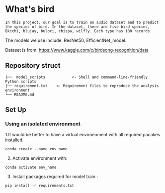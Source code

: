 # What's bird
```
In this project, our goal is to train an audio dataset and to predict the species of bird. In the dataset, there are five bird species, Bkcchi, blujay, bulori, chispa, wilfly. Each type has 100 records. 
```

The models we use include: ResNet50, EfficientNet_model.


Dataset is from: https://www.kaggle.com/c/birdsong-recognition/data

## Repository struct
```
├──  model_scripts            <- Shell and command-line-friendly Python scripts 
├── requirement.txt    <- Requirement files to reproduce the analysis environment
└── README.md
```
## Set Up

### Using an isolated environment

1.It would be better to have a virtual enviroenment with all required pacakes installed. 
```
conda create --name env_name 
```

2. Activate environment with:

```
conda activate env_name
```

3. Install packages required for model train :
```
pip install -r requirements.txt
```
